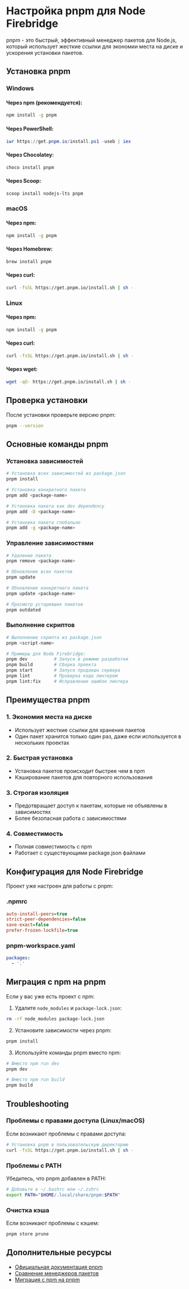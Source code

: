 # Настройка pnpm для Node Firebridge

pnpm - это быстрый, эффективный менеджер пакетов для Node.js, который использует жесткие ссылки для экономии места на диске и ускорения установки пакетов.

## Установка pnpm

### Windows

#### Через npm (рекомендуется):
```bash
npm install -g pnpm
```

#### Через PowerShell:
```powershell
iwr https://get.pnpm.io/install.ps1 -useb | iex
```

#### Через Chocolatey:
```bash
choco install pnpm
```

#### Через Scoop:
```bash
scoop install nodejs-lts pnpm
```

### macOS

#### Через npm:
```bash
npm install -g pnpm
```

#### Через Homebrew:
```bash
brew install pnpm
```

#### Через curl:
```bash
curl -fsSL https://get.pnpm.io/install.sh | sh -
```

### Linux

#### Через npm:
```bash
npm install -g pnpm
```

#### Через curl:
```bash
curl -fsSL https://get.pnpm.io/install.sh | sh -
```

#### Через wget:
```bash
wget -qO- https://get.pnpm.io/install.sh | sh -
```

## Проверка установки

После установки проверьте версию pnpm:

```bash
pnpm --version
```

## Основные команды pnpm

### Установка зависимостей

```bash
# Установка всех зависимостей из package.json
pnpm install

# Установка конкретного пакета
pnpm add <package-name>

# Установка пакета как dev dependency
pnpm add -D <package-name>

# Установка пакета глобально
pnpm add -g <package-name>
```

### Управление зависимостями

```bash
# Удаление пакета
pnpm remove <package-name>

# Обновление всех пакетов
pnpm update

# Обновление конкретного пакета
pnpm update <package-name>

# Просмотр устаревших пакетов
pnpm outdated
```

### Выполнение скриптов

```bash
# Выполнение скрипта из package.json
pnpm <script-name>

# Примеры для Node Firebridge:
pnpm dev          # Запуск в режиме разработки
pnpm build        # Сборка проекта
pnpm start        # Запуск продакшн сервера
pnpm lint         # Проверка кода линтером
pnpm lint:fix     # Исправление ошибок линтера
```

## Преимущества pnpm

### 1. Экономия места на диске
- Использует жесткие ссылки для хранения пакетов
- Один пакет хранится только один раз, даже если используется в нескольких проектах

### 2. Быстрая установка
- Установка пакетов происходит быстрее чем в npm
- Кэширование пакетов для повторного использования

### 3. Строгая изоляция
- Предотвращает доступ к пакетам, которые не объявлены в зависимостях
- Более безопасная работа с зависимостями

### 4. Совместимость
- Полная совместимость с npm
- Работает с существующими package.json файлами

## Конфигурация для Node Firebridge

Проект уже настроен для работы с pnpm:

### .npmrc
```ini
auto-install-peers=true
strict-peer-dependencies=false
save-exact=false
prefer-frozen-lockfile=true
```

### pnpm-workspace.yaml
```yaml
packages:
  - '.'
```

## Миграция с npm на pnpm

Если у вас уже есть проект с npm:

1. Удалите `node_modules` и `package-lock.json`:
```bash
rm -rf node_modules package-lock.json
```

2. Установите зависимости через pnpm:
```bash
pnpm install
```

3. Используйте команды pnpm вместо npm:
```bash
# Вместо npm run dev
pnpm dev

# Вместо npm run build
pnpm build
```

## Troubleshooting

### Проблемы с правами доступа (Linux/macOS)

Если возникают проблемы с правами доступа:

```bash
# Установка pnpm в пользовательскую директорию
curl -fsSL https://get.pnpm.io/install.sh | sh -
```

### Проблемы с PATH

Убедитесь, что pnpm добавлен в PATH:

```bash
# Добавьте в ~/.bashrc или ~/.zshrc
export PATH="$HOME/.local/share/pnpm:$PATH"
```

### Очистка кэша

Если возникают проблемы с кэшем:

```bash
pnpm store prune
```

## Дополнительные ресурсы

- [Официальная документация pnpm](https://pnpm.io/)
- [Сравнение менеджеров пакетов](https://pnpm.io/benchmarks)
- [Миграция с npm на pnpm](https://pnpm.io/installation#using-npm)


